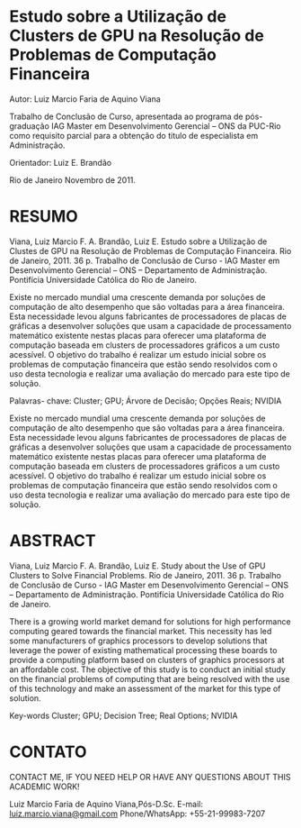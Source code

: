 # Estudo sobre a Utilização de Clusters de GPU na Resolução de Problemas de Computação Financeira
Autor: Luiz Marcio Faria de Aquino Viana

Trabalho de Conclusão de Curso, apresentada ao programa de pós-graduação IAG Master em Desenvolvimento Gerencial – ONS da PUC-Rio como requisito parcial para a obtenção do titulo de especialista em Administração.

Orientador: Luiz E. Brandão

Rio de Janeiro
Novembro de 2011.

# RESUMO

Viana, Luiz Marcio F. A. Brandão, Luiz E. Estudo sobre a Utilização de Clustes de GPU na Resolução de Problemas de Computação Financeira. Rio de Janeiro, 2011. 36 p. Trabalho de Conclusão de Curso - IAG Master em Desenvolvimento Gerencial – ONS – Departamento de Administração. Pontifícia Universidade Católica do Rio de Janeiro.

Existe no mercado mundial uma crescente demanda por soluções de computação de alto desempenho que são voltadas para a área financeira. Esta necessidade levou alguns fabricantes de processadores de placas de gráficas a desenvolver soluções que usam a capacidade de processamento matemático existente nestas placas para oferecer uma plataforma de computação baseada em clusters de processadores gráficos a um custo acessível. O objetivo do trabalho é realizar um estudo inicial sobre os problemas de computação financeira que estão sendo resolvidos com o uso desta tecnologia e realizar uma avaliação do mercado para este tipo de solução.

Palavras- chave: Cluster; GPU; Árvore de Decisão; Opções Reais; NVIDIA

Existe no mercado mundial uma crescente demanda por soluções de computação de alto desempenho que são voltadas para a área financeira. Esta necessidade levou alguns fabricantes de processadores de placas de gráficas a desenvolver soluções que usam a capacidade de processamento matemático existente nestas placas para oferecer uma plataforma de computação baseada em clusters de processadores gráficos a um custo acessível. O objetivo do trabalho é realizar um estudo inicial sobre os problemas de computação financeira que estão sendo resolvidos com o uso desta tecnologia e realizar uma avaliação do mercado para este tipo de solução.

# ABSTRACT

Viana, Luiz Marcio F. A. Brandão, Luiz E. Study about the Use of GPU Clusters to Solve Financial Problems. Rio de Janeiro, 2011. 36 p. Trabalho de Conclusão de Curso - IAG Master em Desenvolvimento Gerencial – ONS – Departamento de Administração. Pontifícia Universidade Católica do Rio de Janeiro.

There is a growing world market demand for solutions for high performance computing geared towards the financial market. This necessity has led some manufacturers of graphics processors to develop solutions that leverage the power of existing mathematical processing these boards to provide a computing platform based on clusters of graphics processors at an affordable cost. The objective of this study is to conduct an initial study on the financial problems of computing that are being resolved with the use of this technology and make an assessment of the market for this type of solution.

Key-words Cluster; GPU; Decision Tree; Real Options; NVIDIA

# CONTATO

CONTACT ME, IF YOU NEED HELP OR HAVE ANY QUESTIONS ABOUT THIS ACADEMIC WORK!

Luiz Marcio Faria de Aquino Viana,Pós-D.Sc.
E-mail: luiz.marcio.viana@gmail.com
Phone/WhatsApp: +55-21-99983-7207
